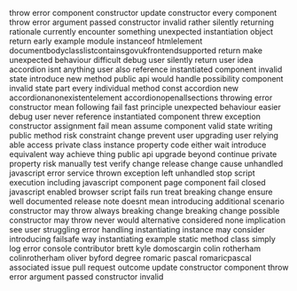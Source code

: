 throw error component constructor update constructor every component throw error argument passed constructor invalid rather silently returning rationale currently encounter something unexpected instantiation object return early example module instanceof htmlelement documentbodyclasslistcontainsgovukfrontendsupported return make unexpected behaviour difficult debug user silently return user idea accordion isnt anything user also reference instantiated component invalid state introduce new method public api would handle possibility component invalid state part every individual method const accordion new accordionanonexistentelement accordionopenallsections throwing error constructor mean following fail fast principle unexpected behaviour easier debug user never reference instantiated component threw exception constructor assignment fail mean assume component valid state writing public method risk constraint change prevent user upgrading user relying able access private class instance property code either wait introduce equivalent way achieve thing public api upgrade beyond continue private property risk manually test verify change release change cause unhandled javascript error service thrown exception left unhandled stop script execution including javascript component page component fail closed javascript enabled browser script fails run treat breaking change ensure well documented release note doesnt mean introducing additional scenario constructor may throw always breaking change breaking change possible constructor may throw never would alternative considered none implication see user struggling error handling instantiating instance may consider introducing failsafe way instantiating example static method class simply log error console contributor brett kyle domoscargin colin rotherham colinrotherham oliver byford degree romaric pascal romaricpascal associated issue pull request outcome update constructor component throw error argument passed constructor invalid